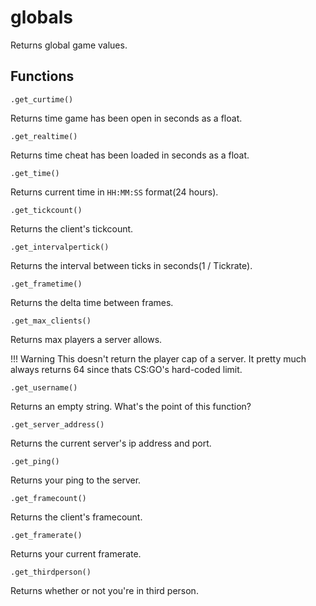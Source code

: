 # globals
Returns global game values.

## Functions
``.get_curtime()`` 

Returns time game has been open in seconds as a float.

``.get_realtime()`` 

Returns time cheat has been loaded in seconds as a float.

``.get_time()``

Returns current time in ``HH:MM:SS`` format(24 hours).

``.get_tickcount()``

Returns the client's tickcount.

``.get_intervalpertick()``

Returns the interval between ticks in seconds(1 / Tickrate).

``.get_frametime()``

Returns the delta time between frames.

``.get_max_clients()``

Returns max players a server allows.

!!! Warning
    This doesn't return the player cap of a server. It pretty much always returns 64 since thats CS:GO's hard-coded limit.

``.get_username()``

Returns an empty string. What's the point of this function?

``.get_server_address()``

Returns the current server's ip address and port.

``.get_ping()``

Returns your ping to the server.

``.get_framecount()``

Returns the client's framecount.

``.get_framerate()``

Returns your current framerate.

``.get_thirdperson()``

Returns whether or not you're in third person.
